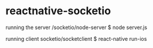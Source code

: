 # reactnative-socketio

running the server
/socketio/node-server $ node server.js

running client
socketio/socketclient $ react-native run-ios
